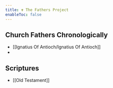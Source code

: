 ```yaml
---
title: ✟ The Fathers Project
enableToc: false
---
```


## Church Fathers Chronologically
- [[Ignatius Of Antioch/Ignatius Of Antioch]]
- 

## Scriptures
- [[Old Testament]]